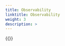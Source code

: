 ```yaml
---
title: Observability
linktitle: Observability
weight: 3
description: >
--- 
```


{{<include  file="content/v2/getting-started/upgrade/helm/module/observability.md" Var="powerflex">}} 
